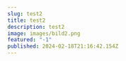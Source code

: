 ```yaml
---
slug: test2
title: test2
description: test2
image: images/bild2.png
featured: "-1"
published: 2024-02-18T21:16:42.154Z
---
```

